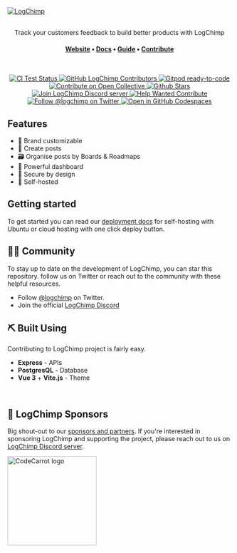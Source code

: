 <a href="https://logchimp.codecarrot.net/">
  <img src="./.github/images/readme.png" alt="LogChimp" />
</a>
<br /><br />
<p align="center">
  Track your customers feedback to build better products with LogChimp
</p>
<h4 align="center">
  <a href="https://logchimp.codecarrot.net">Website</a>
  <span> • </span>
  <a href="https://logchimp.codecarrot.net/docs/">Docs</a>
  <span> • </span>
  <a href="https://logchimp.codecarrot.net/guide">Guide</a>
  <span> • </span>
  <a href="https://logchimp.codecarrot.net/docs/contributing">Contribute</a>
</h4>
<br />
<p align="center">
  <a href="https://github.com/logchimp/logchimp/actions">
    <img src="https://github.com/logchimp/logchimp/workflows/Test/badge.svg" alt="CI Test Status" />
  </a>
  <a href="https://github.com/logchimp/logchimp/contributors/">
    <img src="https://img.shields.io/github/contributors/logchimp/logchimp.svg" alt="GitHub LogChimp Contributors" />
  </a>
  <a href="https://gitpod.io/#https://github.com/logchimp/logchimp">
    <img src="https://img.shields.io/badge/Gitpod-ready--to--code-blue?logo=gitpod" alt="Gitpod ready-to-code" />
  </a>
  <a href="https://opencollective.com/logchimp">
    <img src="https://img.shields.io/badge/contribute-Open%20Collective-7FADF2?logo=open-collective" alt="Contribute on Open Collective" />
  </a>
   <a href="https://github.com/logchimp/logchimp/stargazers">
    <img src="https://img.shields.io/github/stars/logchimp/logchimp" alt="Github Stars">
  </a>
   <a href="https://discord.gg/A7mztcC">
    <img src="https://img.shields.io/discord/620800582722256899" alt="Join LogChimp Discord server" />
  </a>
  <a href="https://github.com/logchimp/logchimp/labels/help%20wanted">
    <img src="https://img.shields.io/badge/Help%20Wanted-Contribute-blue" alt="Help Wanted Contribute" />
  </a>
  <a href="https://twitter.com/logchimp">
    <img src="https://img.shields.io/twitter/follow/logchimp?style=flat" alt="Follow @logchimp on Twitter">
  </a>
  <a href="https://codespaces.new/logchimp/logchimp?devcontainer_path=.devcontainer/devcontainer.json">
    <img src="https://github.com/codespaces/badge.svg" alt="Open in GitHub Codespaces" />
  </a>
</p>

## Features

* 🎨 Brand customizable
* 📝 Create posts
* 🗃️ Organise posts by Boards & Roadmaps
* 💪 Powerful dashboard
* 🔐 Secure by design
* 🤖 Self-hosted

## Getting started

To get started you can read our [deployment docs](https://logchimp.codecarrot.net/docs/install) for self-hosting with
Ubuntu or cloud hosting with one click deploy button.

## 🤝🏻 Community

To stay up to date on the development of LogChimp, you can star this repository. follow us on Twitter or reach out to the
community with these helpful resources.

- Follow [@logchimp](https://twitter.com/@logchimp) on Twitter.
- Join the official [LogChimp Discord](https://discord.gg/A7mztcC)

## ⛏️ Built Using

Contributing to LogChimp project is fairly easy.

- **Express** - APIs
- **PostgresQL** - Database
- **Vue 3** + **Vite.js** - Theme

&nbsp;

## 🎁 LogChimp Sponsors

Big shout-out to our [sponsors and partners](https://logchimp.codecarrot.net/partners). If you're interested in
sponsoring LogChimp and supporting the project, please reach out to us
on [LogChimp Discord server](https://discordapp.com/invite/A7mztcC/).

<a href="https://codecarrot.net/?utm_source=github&utm_medium=referral&utm_campaign=logchimp-sponsorship">
	<img width="200" src="https://codecarrot.net/images/codecarrot_logo.svg" alt="CodeCarrot logo">
</a>
